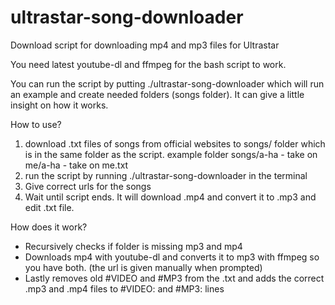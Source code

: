 # ultrastar-song-downloader
Download script for downloading mp4 and mp3 files for Ultrastar

You need latest youtube-dl and ffmpeg for the bash script to work.

You can run the script by putting ./ultrastar-song-downloader which will run an example and create needed folders (songs folder). It can give a little insight on how it works.

How to use?
1. download .txt files of songs from official websites to songs/ folder which is in the same folder as the script. example folder songs/a-ha - take on me/a-ha - take on me.txt
2. run the script by running ./ultrastar-song-downloader in the terminal
3. Give correct urls for the songs
4. Wait until script ends. It will download .mp4 and convert it to .mp3 and edit .txt file.




How does it work?
- Recursively checks if folder is missing mp3 and mp4
- Downloads mp4 with youtube-dl and converts it to mp3 with ffmpeg so you have both. (the url is given manually when prompted)
- Lastly removes old #VIDEO and #MP3 from the .txt and adds the correct .mp3 and .mp4 files to #VIDEO: and #MP3: lines
